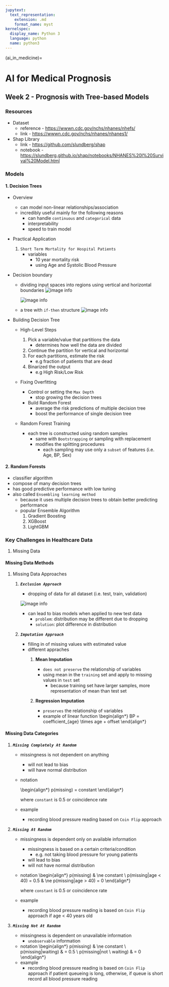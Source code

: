 ```yaml
---
jupytext:
  text_representation:
    extension: .md
    format_name: myst
kernelspec:
  display_name: Python 3
  language: python
  name: python3
---
```

(ai_in_medicine)=

# AI for Medical Prognosis #

## Week 2 - Prognosis with Tree-based Models

### Resources

- Dataset
    - reference - https://wwwn.cdc.gov/nchs/nhanes/nhefs/
    - link - https://wwwn.cdc.gov/nchs/nhanes/nhanes1/
- Shap Library
    - link - https://github.com/slundberg/shap
    - notebook - https://slundberg.github.io/shap/notebooks/NHANES%20I%20Survival%20Model.html

### Models
        
#### 1. Decision Trees
- Overview
    - can model non-linear relationships/association
    - incredibly useful mainly for the following reasons
        - can handle `continuous` and `categorical` data
        - interpretability
        - speed to train model
    
- Practical Application
    1.  `Short Term Mortality for Hospital Patients`
        - variables
            - 10 year mortality risk
            - using Age and Systolic Blood Pressure
        
- Decision boundary
    - dividing input spaces into regions using vertical and horizontal boundaries
        ![image info](../images/decision-tree-graph.png)

        ![image info](../images/decision-tree-region.png)

    - a tree with `if-then` structure
        ![image info](../images/decision-tree-chart.png)
            
- Building Decision Tree
    - High-Level Steps
        1. Pick a variable/value that partitions the data
            - determines how well the data are divided
        1. Continue the partition for vertical and horizontal
        1. For each partitions, estimate the risk
            - e.g fraction of patients that are dead
        1. Binarized the output
            - e.g High Risk/Low Risk 

    - Fixing Overfitting
        - Control or setting the `Max Depth`
            - stop growing the decision trees
        - Build Random Forest
            - average the risk predictions of multiple decision tree
            - boost the performance of single decision tree

    - Random Forest Training
        - each tree is constructed using random samples 
            - same with `Bootstrapping` or sampling with replacement 
            - modifies the splitting procedures
                - each sampling may use only a `subset` of features (i.e. Age, BP, Sex) 

#### 2. Random Forests
- classifier algorithm
- compose of many decision trees
- has good predictive performance with low tuning
- also called `Ensembling learning method`
    - because it uses multiple decision trees to obtain better predicting performance
    - popular Ensemble Algorithm
        1. Gradient Boosting
        1. XGBoost
        1. LightGBM
        
### Key Challenges in Healthcare Data
1. Missing Data

#### Missing Data Methods
1. Missing Data Approaches 
    1. ****_`Exclusion Approach`_****
        - dropping of data for all dataset (i.e. test, train, validation)
        
        ![image info](../images/missing-data-dropping.png)
            
        - can lead to bias models when applied to new test data
            - `problem`: distribution may be different due to dropping 
            - `solution`: plot difference in distribution
            
    1. ****_`Imputation Approach`_****
        - filling in of missing values with estimated value
        - different appraches
            1. **Mean Imputation**
                - `does not preserve` the relationship of variables
                - using mean in the `training` set and apply to missing values in `test` set
                    - because training set have larger samples, more representation of mean than test set
                    
            1. **Regression Imputation**
                - `preserves` the relationship of variables
                - example of linear function
                    \begin{align*} 
                    BP = coefficient_{age} \times age + offset
                    \end{align*} 
            
    
#### Missing Data Categories 
1. **_`Missing Completely At Random`_**
    - missingness is not dependent on anything
        - will not lead to bias
        - will have normal distribution 
    - notation
    
        \begin{align*} 
        p(missing) = constant 
        \end{align*} 

      where `constant` is 0.5 or coincidence rate
    - example
        - recording blood pressure reading based on `Coin Flip` approach

1. **_`Missing At Random`_**
    - missingness is dependent only on available information 
        - missingness is based on a certain criteria/condition
            - e.g. not taking blood pressure for young patients 
        - will lead to bias
        - will not have normal distribution 
    - notation
        \begin{align*} 
        p(missing) & \ne constant \\
        p(missing|age < 40) = 0.5 & \ne p(missing|age > 40) = 0
        \end{align*} 

      where `constant` is 0.5 or coincidence rate

    - example
        - recording blood pressure reading is based on `Coin Flip` approach if age < 40 years old

1. **_`Missing Not At Random`_**

    - missingness is dependent on unavailable information 
        - `unobservable` information
    - notation
        \begin{align*} 
        p(missing) & \ne constant \\
        p(missing|waiting) & = 0.5 \\
        p(missing|not \ waiting) & = 0
        \end{align*} 
    - example
        - recording blood pressure reading is based on `Coin Flip` approach if patient queueing is long, otherwise, if queue is short record all blood pressure reading

